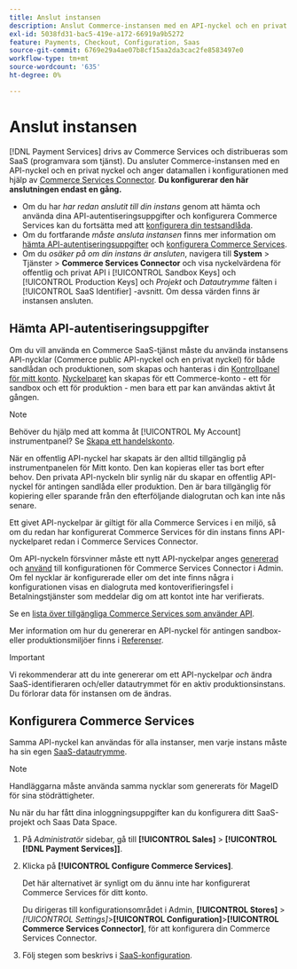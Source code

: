 ```yaml
---
title: Anslut instansen
description: Anslut Commerce-instansen med en API-nyckel och en privat nyckel och ange datamallen i konfigurationen.
exl-id: 5038fd31-bac5-419e-a172-66919a9b5272
feature: Payments, Checkout, Configuration, Saas
source-git-commit: 6769e29a4ae07b8cf15aa2da3cac2fe8583497e0
workflow-type: tm+mt
source-wordcount: '635'
ht-degree: 0%

---
```


# Anslut instansen

[!DNL Payment Services] drivs av Commerce Services och distribueras som SaaS (programvara som tjänst). Du ansluter Commerce-instansen med en API-nyckel och en privat nyckel och anger datamallen i konfigurationen med hjälp av [Commerce Services Connector](https://experienceleague.adobe.com/docs/commerce-merchant-services/user-guides/saas.html). **Du konfigurerar den här anslutningen endast en gång.**

* Om du har *har redan anslutit till din instans* genom att hämta och använda dina API-autentiseringsuppgifter och konfigurera Commerce Services kan du fortsätta med att [konfigurera din testsandlåda](https://experienceleague.adobe.com/docs/commerce-merchant-services/payment-services/get-started/sandbox.html).
* Om du fortfarande *måste ansluta instansen* finns mer information om [hämta API-autentiseringsuppgifter](#obtain-api-credentials) och [konfigurera Commerce Services](#configure-commerce-services).
* Om du *osäker på om din instans är ansluten*, navigera till **System** > Tjänster > **Commerce Services Connector** och visa nyckelvärdena för offentlig och privat API i [!UICONTROL Sandbox Keys] och [!UICONTROL Production Keys] och *Projekt* och *Datautrymme* fälten i [!UICONTROL SaaS Identifier] -avsnitt. Om dessa värden finns är instansen ansluten.

## Hämta API-autentiseringsuppgifter

Om du vill använda en Commerce SaaS-tjänst måste du använda instansens API-nycklar (Commerce public API-nyckel och en privat nyckel) för både sandlådan och produktionen, som skapas och hanteras i din [Kontrollpanel för mitt konto](https://account.magento.com/customer/account/login). [Nyckelparet](https://docs.magento.com/user-guide/configuration/services/saas.html) kan skapas för ett Commerce-konto - ett för sandbox och ett för produktion - men bara ett par kan användas aktivt åt gången.

>[!NOTE]
>
>Behöver du hjälp med att komma åt [!UICONTROL My Account] instrumentpanel? Se [Skapa ett handelskonto](https://docs.magento.com/user-guide/magento/magento-account-create.html).

När en offentlig API-nyckel har skapats är den alltid tillgänglig på instrumentpanelen för Mitt konto. Den kan kopieras eller tas bort efter behov. Den privata API-nyckeln blir synlig när du skapar en offentlig API-nyckel för antingen sandlåda eller produktion. Den är bara tillgänglig för kopiering eller sparande från den efterföljande dialogrutan och kan inte nås senare.

Ett givet API-nyckelpar är giltigt för alla Commerce Services i en miljö, så om du redan har konfigurerat Commerce Services för din instans finns API-nyckelparet redan i Commerce Services Connector.

Om API-nyckeln försvinner måste ett nytt API-nyckelpar anges [genererad](https://experienceleague.adobe.com/docs/commerce-merchant-services/payment-services/get-started/connect.html#generate-an-api-key-and-private-key) och [använd](https://experienceleague.adobe.com/docs/commerce-merchant-services/payment-services/get-started/connect.html#configure-saas-project) till konfigurationen för Commerce Services Connector i Admin. Om fel nycklar är konfigurerade eller om det inte finns några i konfigurationen visas en dialogruta med kontoverifieringsfel i Betalningstjänster som meddelar dig om att kontot inte har verifierats.

Se en [lista över tillgängliga Commerce Services som använder API](https://docs.magento.com/user-guide/system/saas.html#available-services).

Mer information om hur du genererar en API-nyckel för antingen sandbox- eller produktionsmiljöer finns i [Referenser](https://experienceleague.adobe.com/docs/commerce-merchant-services/user-guides/saas.html#apikey).

>[!IMPORTANT]
>
>Vi rekommenderar att du inte genererar om ett API-nyckelpar *och* ändra SaaS-identifieraren och/eller datautrymmet för en aktiv produktionsinstans. Du förlorar data för instansen om de ändras.

## Konfigurera Commerce Services

Samma API-nyckel kan användas för alla instanser, men varje instans måste ha sin egen [SaaS-datautrymme](https://experienceleague.adobe.com/docs/commerce-merchant-services/user-guides/saas.html#saasenv).

>[!NOTE]
>
>Handläggarna måste använda samma nycklar som genererats för MageID för sina stödrättigheter.

Nu när du har fått dina inloggningsuppgifter kan du konfigurera ditt SaaS-projekt och Saas Data Space.

1. På _Administratör_ sidebar, gå till **[!UICONTROL Sales]** > **[!UICONTROL [!DNL Payment Services]]**.
1. Klicka på **[!UICONTROL Configure Commerce Services]**.

   Det här alternativet är synligt om du ännu inte har konfigurerat Commerce Services för ditt konto.

   Du dirigeras till konfigurationsområdet i Admin, **[!UICONTROL Stores]** > _[!UICONTROL Settings]_>**[!UICONTROL Configuration]**>**[!UICONTROL Commerce Services Connector]**, för att konfigurera din Commerce Services Connector.

1. Följ stegen som beskrivs i [SaaS-konfiguration](https://experienceleague.adobe.com/docs/commerce-merchant-services/user-guides/integration-services/saas.html#saasenv).
